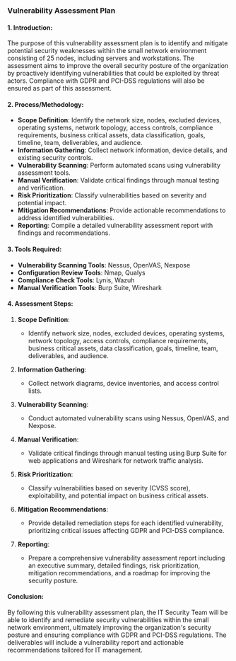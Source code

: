 ### Vulnerability Assessment Plan

#### 1. Introduction:
The purpose of this vulnerability assessment plan is to identify and mitigate potential security weaknesses within the small network environment consisting of 25 nodes, including servers and workstations. The assessment aims to improve the overall security posture of the organization by proactively identifying vulnerabilities that could be exploited by threat actors. Compliance with GDPR and PCI-DSS regulations will also be ensured as part of this assessment.

#### 2. Process/Methodology:
- **Scope Definition**: Identify the network size, nodes, excluded devices, operating systems, network topology, access controls, compliance requirements, business critical assets, data classification, goals, timeline, team, deliverables, and audience.
- **Information Gathering**: Collect network information, device details, and existing security controls.
- **Vulnerability Scanning**: Perform automated scans using vulnerability assessment tools.
- **Manual Verification**: Validate critical findings through manual testing and verification.
- **Risk Prioritization**: Classify vulnerabilities based on severity and potential impact.
- **Mitigation Recommendations**: Provide actionable recommendations to address identified vulnerabilities.
- **Reporting**: Compile a detailed vulnerability assessment report with findings and recommendations.

#### 3. Tools Required:
- **Vulnerability Scanning Tools**: Nessus, OpenVAS, Nexpose
- **Configuration Review Tools**: Nmap, Qualys
- **Compliance Check Tools**: Lynis, Wazuh
- **Manual Verification Tools**: Burp Suite, Wireshark

#### 4. Assessment Steps:
1. **Scope Definition**:
   - Identify network size, nodes, excluded devices, operating systems, network topology, access controls, compliance requirements, business critical assets, data classification, goals, timeline, team, deliverables, and audience.

2. **Information Gathering**:
   - Collect network diagrams, device inventories, and access control lists.

3. **Vulnerability Scanning**:
   - Conduct automated vulnerability scans using Nessus, OpenVAS, and Nexpose.

4. **Manual Verification**:
   - Validate critical findings through manual testing using Burp Suite for web applications and Wireshark for network traffic analysis.

5. **Risk Prioritization**:
   - Classify vulnerabilities based on severity (CVSS score), exploitability, and potential impact on business critical assets.

6. **Mitigation Recommendations**:
   - Provide detailed remediation steps for each identified vulnerability, prioritizing critical issues affecting GDPR and PCI-DSS compliance.

7. **Reporting**:
   - Prepare a comprehensive vulnerability assessment report including an executive summary, detailed findings, risk prioritization, mitigation recommendations, and a roadmap for improving the security posture.

#### Conclusion:
By following this vulnerability assessment plan, the IT Security Team will be able to identify and remediate security vulnerabilities within the small network environment, ultimately improving the organization's security posture and ensuring compliance with GDPR and PCI-DSS regulations. The deliverables will include a vulnerability report and actionable recommendations tailored for IT management.